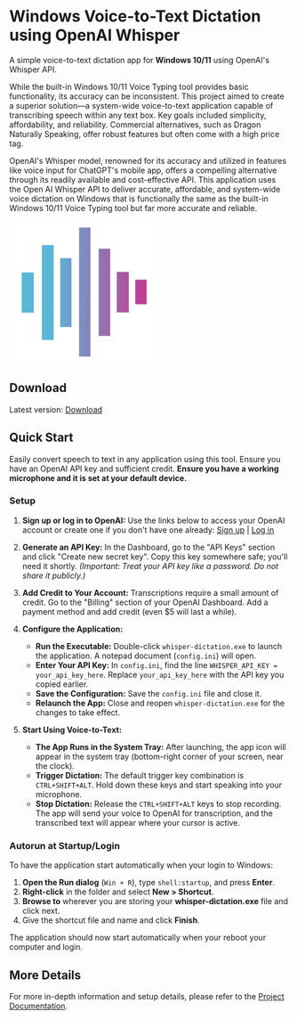 # Windows Voice-to-Text Dictation using OpenAI Whisper

A simple voice-to-text dictation app for **Windows 10/11** using OpenAI's Whisper API.

While the built-in Windows 10/11 Voice Typing tool provides basic functionality, its accuracy can be inconsistent. This project aimed to create a superior solution—a system-wide voice-to-text application capable of transcribing speech within any text box. Key goals included simplicity, affordability, and reliability. Commercial alternatives, such as Dragon Naturally Speaking, offer robust features but often come with a high price tag.

OpenAI's Whisper model, renowned for its accuracy and utilized in features like voice input for ChatGPT's mobile app, offers a compelling alternative through its readily available and cost-effective API. This application uses the Open AI Whisper API to deliver accurate, affordable, and system-wide voice dictation on Windows that is functionally the same as the built-in Windows 10/11 Voice Typing tool but far more accurate and reliable. 

![Voice-to-Text Dictation](assets/icon256x256.png)

## Download

Latest version: [Download](https://github.com/jackbrumley/whisper-dictation/raw/main/bin/whisper-dictation.exe)

## Quick Start

Easily convert speech to text in any application using this tool. Ensure you have an OpenAI API key and sufficient credit. **Ensure you have a working microphone and it is set at your default device.**

### Setup

1. **Sign up or log in to OpenAI:** Use the links below to access your OpenAI account or create one if you don't have one already: [Sign up](https://platform.openai.com/signup/) | [Log in](https://platform.openai.com/account/api-keys)

2. **Generate an API Key:** In the Dashboard, go to the "API Keys" section and click "Create new secret key".  Copy this key somewhere safe; you'll need it shortly.  *(Important:  Treat your API key like a password. Do not share it publicly.)*

3. **Add Credit to Your Account:** Transcriptions require a small amount of credit.  Go to the "Billing" section of your OpenAI Dashboard. Add a payment method and add credit (even $5 will last a while).

4. **Configure the Application:**

   - **Run the Executable:** Double-click `whisper-dictation.exe` to launch the application.  A notepad document (`config.ini`) will open.
   - **Enter Your API Key:**  In `config.ini`, find the line `WHISPER_API_KEY = your_api_key_here`. Replace `your_api_key_here` with the API key you copied earlier.
   - **Save the Configuration:** Save the `config.ini` file and close it.
   - **Relaunch the App:** Close and reopen `whisper-dictation.exe` for the changes to take effect.


5. **Start Using Voice-to-Text:**

   - **The App Runs in the System Tray:** After launching, the app icon will appear in the system tray (bottom-right corner of your screen, near the clock).
   - **Trigger Dictation:** The default trigger key combination is `CTRL+SHIFT+ALT`. Hold down these keys and start speaking into your microphone.
   - **Stop Dictation:** Release the `CTRL+SHIFT+ALT` keys to stop recording.  The app will send your voice to OpenAI for transcription, and the transcribed text will appear where your cursor is active. 



### Autorun at Startup/Login

To have the application start automatically when your login to Windows:

1. **Open the Run dialog** (`Win + R`), type `shell:startup`, and press **Enter**.
2. **Right-click** in the folder and select **New > Shortcut**.
3. **Browse to** wherever you are storing your **whisper-dictation.exe** file and click next.
4. Give the shortcut file and name and click **Finish**.

The application should now start automatically when your reboot your computer and login.

## More Details

For more in-depth information and setup details, please refer to the [Project Documentation](https://github.com/jackbrumley/whisper-dictation/blob/main/Project.md).